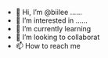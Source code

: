 - 👋 Hi, I’m @biilee ......
- 👀 I’m interested in ......
- 🌱 I’m currently learning 
- 💞️ I’m looking to collaborat 
- 📫 How to reach me 

<!---
biilee/biilee is a ✨ special ✨ repository because its `README.md` (this file) appears on your GitHub profile.
You can click the Preview link to take a look at your changes.
--->
